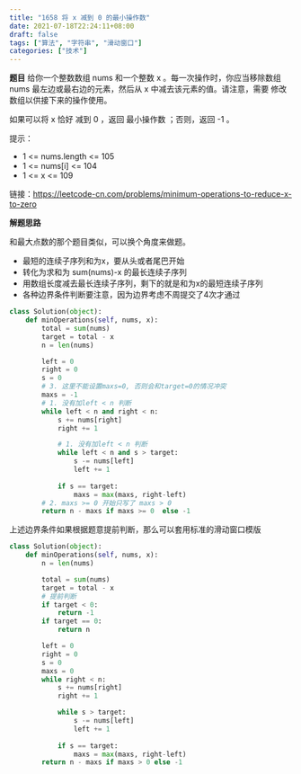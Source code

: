 ```yaml
---
title: "1658 将 x 减到 0 的最小操作数"
date: 2021-07-18T22:24:11+08:00
draft: false
tags: ["算法", "字符串", "滑动窗口"]
categories: ["技术"]
---
```

**题目**
给你一个整数数组 nums 和一个整数 x 。每一次操作时，你应当移除数组 nums 最左边或最右边的元素，然后从 x 中减去该元素的值。请注意，需要 修改 数组以供接下来的操作使用。

如果可以将 x 恰好 减到 0 ，返回 最小操作数 ；否则，返回 -1 。

提示：

* 1 <= nums.length <= 105
* 1 <= nums[i] <= 104
* 1 <= x <= 109

链接：https://leetcode-cn.com/problems/minimum-operations-to-reduce-x-to-zero

**解题思路** 

和最大点数的那个题目类似，可以换个角度来做题。

* 最短的连续子序列和为x，要从头或者尾巴开始
* 转化为求和为 sum(nums)-x 的最长连续子序列
* 用数组长度减去最长连续子序列，剩下的就是和为x的最短连续子序列
* 各种边界条件判断要注意，因为边界考虑不周提交了4次才通过

```python
class Solution(object):
    def minOperations(self, nums, x):
        total = sum(nums)
        target = total - x
        n = len(nums)

        left = 0
        right = 0
        s = 0
        # 3. 这里不能设置maxs=0, 否则会和target=0的情况冲突
        maxs = -1
        # 1. 没有加left < n 判断
        while left < n and right < n:
            s += nums[right]
            right += 1

            # 1. 没有加left < n 判断
            while left < n and s > target:
                s -= nums[left]
                left += 1
            
            if s == target:
                maxs = max(maxs, right-left)
        # 2. maxs >= 0 开始只写了 maxs > 0
        return n - maxs if maxs >= 0  else -1
```

上述边界条件如果根据题意提前判断，那么可以套用标准的滑动窗口模版

```python
class Solution(object):
    def minOperations(self, nums, x):
        n = len(nums)

        total = sum(nums)
        target = total - x
        # 提前判断
        if target < 0:
            return -1
        if target == 0:
            return n

        left = 0
        right = 0
        s = 0
        maxs = 0
        while right < n:
            s += nums[right]
            right += 1

            while s > target:
                s -= nums[left]
                left += 1
            
            if s == target:
                maxs = max(maxs, right-left)
        return n - maxs if maxs > 0 else -1
```